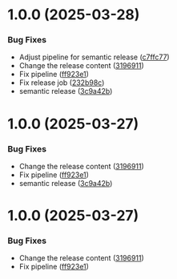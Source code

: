 # 1.0.0 (2025-03-28)


### Bug Fixes

* Adjust pipeline for semantic release ([c7ffc77](https://github.com/ayaou/command-logger-bundle/commit/c7ffc7757652452c8d4563fdaf96b440d8f17c5d))
* Change the release content ([3196911](https://github.com/ayaou/command-logger-bundle/commit/319691115c02949e6248e467c6d43cd4108889c9))
* Fix pipeline ([ff923e1](https://github.com/ayaou/command-logger-bundle/commit/ff923e17761311593ec6be2f2dcb7a616ef727ec))
* Fix release job ([232b98c](https://github.com/ayaou/command-logger-bundle/commit/232b98cf02525d7a24a6a2f0ad483502f2adaf50))
* semantic release ([3c9a42b](https://github.com/ayaou/command-logger-bundle/commit/3c9a42bf1f49418777ab8e4ae04eadaddfef5d1a))

# 1.0.0 (2025-03-27)


### Bug Fixes

* Change the release content ([3196911](https://github.com/ayaou/command-logger-bundle/commit/319691115c02949e6248e467c6d43cd4108889c9))
* Fix pipeline ([ff923e1](https://github.com/ayaou/command-logger-bundle/commit/ff923e17761311593ec6be2f2dcb7a616ef727ec))
* semantic release ([3c9a42b](https://github.com/ayaou/command-logger-bundle/commit/3c9a42bf1f49418777ab8e4ae04eadaddfef5d1a))

# 1.0.0 (2025-03-27)


### Bug Fixes

* Change the release content ([3196911](https://github.com/ayaou/command-logger-bundle/commit/319691115c02949e6248e467c6d43cd4108889c9))
* Fix pipeline ([ff923e1](https://github.com/ayaou/command-logger-bundle/commit/ff923e17761311593ec6be2f2dcb7a616ef727ec))
